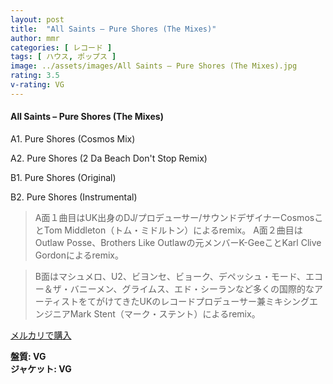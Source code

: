 ```yaml
---
layout: post
title:  "All Saints – Pure Shores (The Mixes)"
author: mmr
categories: [ レコード ]
tags: [ ハウス, ポップス ]
image: ../assets/images/All Saints – Pure Shores (The Mixes).jpg
rating: 3.5
v-rating: VG
---
```


#### All Saints – Pure Shores (The Mixes)

A1. Pure Shores (Cosmos Mix)

A2. Pure Shores (2 Da Beach Don't Stop Remix)

B1. Pure Shores (Original)

B2. Pure Shores (Instrumental)

> A面１曲目はUK出身のDJ/プロデューサー/サウンドデザイナーCosmosことTom Middleton（トム・ミドルトン）によるremix。
> A面２曲目はOutlaw Posse、Brothers Like Outlawの元メンバーK-GeeことKarl Clive Gordonによるremix。

> B面はマシュメロ、U2、ビヨンセ、ビョーク、デペッシュ・モード、エコー＆ザ・バニーメン、グライムス、エド・シーランなど多くの国際的なアーティストをてがけてきたUKのレコードプロデューサー兼ミキシングエンジニアMark Stent（マーク・ステント）によるremix。


[メルカリで購入](https://jp.mercari.com/item/m60756646453)

<div class="mt-4 mb-4 d-flex align-items-center">
<strong class="mr-1">盤質: VG</strong>
</div>
<div class="mt-4 mb-4 d-flex align-items-center">
<strong class="mr-1">ジャケット: VG</strong>
</div>
